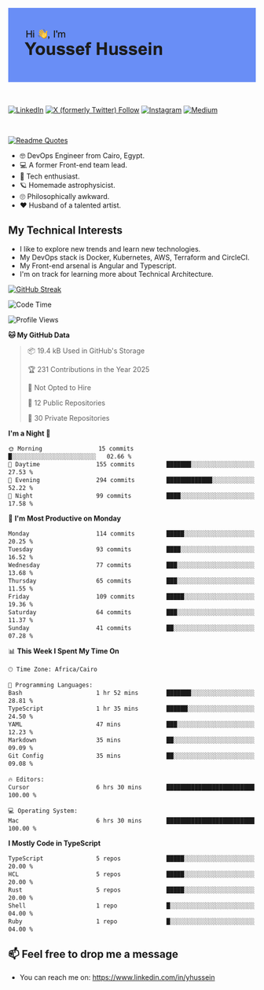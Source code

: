 [![Youssef's GitHub Banner](./assets/youssef-hussein.png)](https://github.com/yorki404)

</br>

[![LinkedIn](https://img.shields.io/badge/linkedin-%230077B5.svg?style=for-the-badge&logo=linkedin&logoColor=white)](https://www.linkedin.com/in/yhussein/)
[![X (formerly Twitter) Follow](https://img.shields.io/twitter/follow/devqikHQ?style=for-the-badge&logo=X&logoColor=White&labelColor=White)](https://twitter.com/devqikHQ)
[![Instagram](https://img.shields.io/badge/devqik-E4405F?style=for-the-badge&logo=Instagram&logoColor=white)](https://instagram.com/devqik)
[![Medium](https://img.shields.io/badge/Medium-12100E?style=for-the-badge&logo=medium&logoColor=white)](https://medium.com/@devqik)

</br>

[![Readme Quotes](https://quotes-github-readme.vercel.app/api?type=horizontal&theme=dark)](https://github.com/piyushsuthar/github-readme-quotes)

- :nerd_face: DevOps Engineer from Cairo, Egypt.
- :computer: A former Front-end team lead.
- :satellite: Tech enthusiast.
- :ringed_planet: Homemade astrophysicist.
- :roll_eyes: Philosophically awkward.
- :heart: Husband of a talented artist.

## My Technical Interests

- I like to explore new trends and learn new technologies.
- My DevOps stack is Docker, Kubernetes, AWS, Terraform and CircleCI.
- My Front-end arsenal is Angular and Typescript.
- I'm on track for learning more about Technical Architecture.

[![GitHub Streak](https://streak-stats.demolab.com/?user=devqik&theme=dark)](https://git.io/streak-stats)

<!--START_SECTION:waka-->
![Code Time](http://img.shields.io/badge/Code%20Time-948%20hrs%2011%20mins-blue)

![Profile Views](http://img.shields.io/badge/Profile%20Views-1-blue)

**🐱 My GitHub Data** 

> 📦 19.4 kB Used in GitHub's Storage 
 > 
> 🏆 231 Contributions in the Year 2025
 > 
> 🚫 Not Opted to Hire
 > 
> 📜 12 Public Repositories 
 > 
> 🔑 30 Private Repositories 
 > 
**I'm a Night 🦉** 

```text
🌞 Morning                15 commits          █░░░░░░░░░░░░░░░░░░░░░░░░   02.66 % 
🌆 Daytime                155 commits         ███████░░░░░░░░░░░░░░░░░░   27.53 % 
🌃 Evening                294 commits         █████████████░░░░░░░░░░░░   52.22 % 
🌙 Night                  99 commits          ████░░░░░░░░░░░░░░░░░░░░░   17.58 % 
```
📅 **I'm Most Productive on Monday** 

```text
Monday                   114 commits         █████░░░░░░░░░░░░░░░░░░░░   20.25 % 
Tuesday                  93 commits          ████░░░░░░░░░░░░░░░░░░░░░   16.52 % 
Wednesday                77 commits          ███░░░░░░░░░░░░░░░░░░░░░░   13.68 % 
Thursday                 65 commits          ███░░░░░░░░░░░░░░░░░░░░░░   11.55 % 
Friday                   109 commits         █████░░░░░░░░░░░░░░░░░░░░   19.36 % 
Saturday                 64 commits          ███░░░░░░░░░░░░░░░░░░░░░░   11.37 % 
Sunday                   41 commits          ██░░░░░░░░░░░░░░░░░░░░░░░   07.28 % 
```


📊 **This Week I Spent My Time On** 

```text
🕑︎ Time Zone: Africa/Cairo

💬 Programming Languages: 
Bash                     1 hr 52 mins        ███████░░░░░░░░░░░░░░░░░░   28.81 % 
TypeScript               1 hr 35 mins        ██████░░░░░░░░░░░░░░░░░░░   24.50 % 
YAML                     47 mins             ███░░░░░░░░░░░░░░░░░░░░░░   12.23 % 
Markdown                 35 mins             ██░░░░░░░░░░░░░░░░░░░░░░░   09.09 % 
Git Config               35 mins             ██░░░░░░░░░░░░░░░░░░░░░░░   09.08 % 

🔥 Editors: 
Cursor                   6 hrs 30 mins       █████████████████████████   100.00 % 

💻 Operating System: 
Mac                      6 hrs 30 mins       █████████████████████████   100.00 % 
```

**I Mostly Code in TypeScript** 

```text
TypeScript               5 repos             █████░░░░░░░░░░░░░░░░░░░░   20.00 % 
HCL                      5 repos             █████░░░░░░░░░░░░░░░░░░░░   20.00 % 
Rust                     5 repos             █████░░░░░░░░░░░░░░░░░░░░   20.00 % 
Shell                    1 repo              █░░░░░░░░░░░░░░░░░░░░░░░░   04.00 % 
Ruby                     1 repo              █░░░░░░░░░░░░░░░░░░░░░░░░   04.00 % 
```




<!--END_SECTION:waka-->

## 📫 Feel free to drop me a message
- You can reach me on: https://www.linkedin.com/in/yhussein
